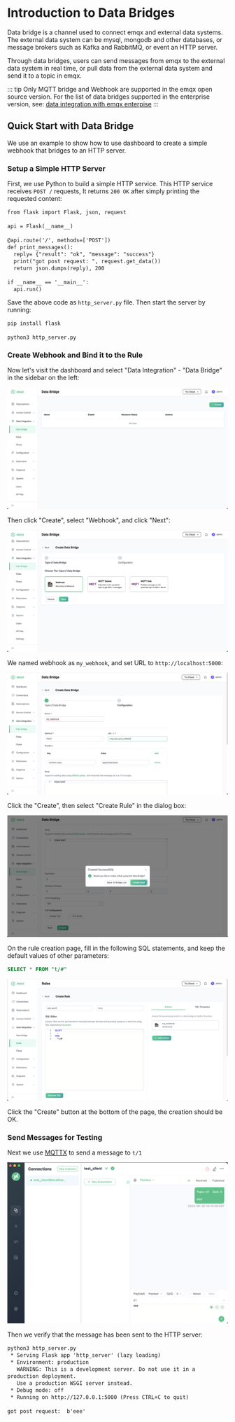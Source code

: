 # Introduction to Data Bridges

Data bridge is a channel used to connect emqx and external data systems. The external data system can be mysql, mongodb and other databases, or message brokers such as Kafka and RabbitMQ, or event an HTTP server.

Through data bridges, users can send messages from emqx to the external data system in real time, or pull data from the external data system and send it to a topic in emqx.

::: tip
Only MQTT bridge and Webhook are supported in the emqx open source version. 
For the list of data bridges supported in the enterprise version, see:
[data integration with emqx enterpise](https://www.emqx.com/en/integrations)
:::

## Quick Start with Data Bridge

We use an example to show how to use dashboard to create a simple webhook that bridges to an HTTP server.

### Setup a Simple HTTP Server

First, we use Python to build a simple HTTP service. This HTTP service receives `POST /` requests,
It returns `200 OK` after simply printing the requested content:

```
from flask import Flask, json, request

api = Flask(__name__)

@api.route('/', methods=['POST'])
def print_messages():
  reply= {"result": "ok", "message": "success"}
  print("got post request: ", request.get_data())
  return json.dumps(reply), 200

if __name__ == '__main__':
  api.run()
```

Save the above code as `http_server.py` file. Then start the server by running:

```shell
pip install flask

python3 http_server.py
```

### Create Webhook and Bind it to the Rule

Now let's visit the dashboard and select "Data Integration" - "Data Bridge" in the sidebar on the left:

![image](./assets/rules/en-data-bridge-left-tab.png)

Then click "Create", select "Webhook", and click "Next":

![image](./assets/rules/en-webhook-index.png)

We named webhook as `my_webhook`, and set URL to `http://localhost:5000`:

![image](./assets/rules/en-webhook-conf-1.png)

Click the "Create", then select "Create Rule" in the dialog box:

![image](./assets/rules/en-webhook-create-dep-rule-1.png)

On the rule creation page, fill in the following SQL statements, and keep the default values of other parameters:

```SQL
SELECT * FROM "t/#"
```

![image](./assets/rules/en-webhook-create-dep-rule-2.png)

Click the "Create" button at the bottom of the page, the creation should be OK.

### Send Messages for Testing

Next we use [MQTTX](https://mqttx.app/) to send a message to `t/1`

![image](./assets/rules/en-send-mqtt-t1-mqttx.png)

Then we verify that the message has been sent to the HTTP server:

```
python3 http_server.py
 * Serving Flask app 'http_server' (lazy loading)
 * Environment: production
   WARNING: This is a development server. Do not use it in a production deployment.
   Use a production WSGI server instead.
 * Debug mode: off
 * Running on http://127.0.0.1:5000 (Press CTRL+C to quit)

got post request:  b'eee'
```
